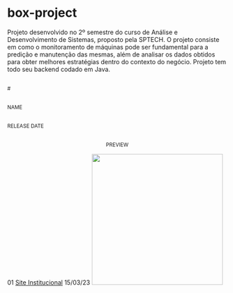 # box-project
Projeto desenvolvido no 2º semestre do curso de Análise e Desenvolvimento de Sistemas, proposto pela SPTECH.
O projeto consiste em como o monitoramento de máquinas pode ser fundamental para a predição e manutenção das mesmas, além de analisar os dados obtidos para obter melhores estratégias dentro do contexto do negócio. Projeto tem todo seu backend codado em Java.


<thead>
    <tr>
        <th align="center">
            <img width="20" height="1"> 
            <p>
                <small>#</small>
            </p>
        </th>
        <th align="center">
            <img width="300" height="1"> 
            <p> 
                <small>
                    NAME
                </small>
            </p>
        </th>
        <th align="left">
            <img width="140" height="1">
            <p align="left"> 
                <small>
                RELEASE DATE
                </small>
            </p>
        </th>
        <th align="center">
            <img width="201" height="1">
            <p align="center"> 
                <small>
                PREVIEW
                </small>
            </p>
        </th>
    </tr>
</thead>
<tbody>
    <tr>
        <td>01</td>
        <td><a href="01">Site Institucional</a></td>
        <td>15/03/23</td>
        <td align="center">
        <a href="public"><img width="300px" src="01/.github/preview.jpg" /></a></td>
    </tr>
   
</tbody>
</table>